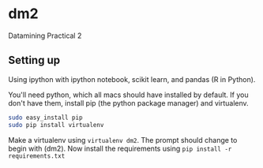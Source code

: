 dm2
===

Datamining Practical 2


Setting up
-----------

Using ipython with ipython notebook, scikit learn, and pandas (R in Python).

You'll need python, which all macs should have installed by default. If you don't have them, install pip (the python package manager) and virtualenv.

```bash
sudo easy_install pip
sudo pip install virtualenv
```

Make a virtualenv using `virtualenv dm2`. The prompt should change to begin with (dm2). Now install the requirements using `pip install -r requirements.txt`

